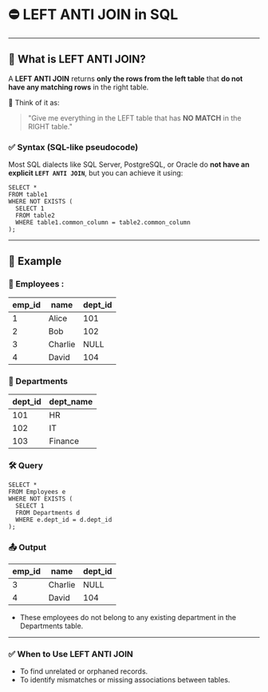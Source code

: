 # ⛔ LEFT ANTI JOIN in SQL

---
## 📘 What is LEFT ANTI JOIN?
A **LEFT ANTI JOIN** returns **only the rows from the left table** that **do not have any matching rows** in the right table.

🧠 Think of it as:
> "Give me everything in the LEFT table that has **NO MATCH** in the RIGHT table."

### ✅ Syntax (SQL-like pseudocode)

Most SQL dialects like SQL Server, PostgreSQL, or Oracle do **not have an explicit `LEFT ANTI JOIN`**, but you can achieve it using:

```roomsql
SELECT *
FROM table1
WHERE NOT EXISTS (
  SELECT 1
  FROM table2
  WHERE table1.common_column = table2.common_column
);
```
---
## 🧩 Example
### 🧑 Employees :
| emp_id | name    | dept_id |
| ------ | ------- | ------- |
| 1      | Alice   | 101     |
| 2      | Bob     | 102     |
| 3      | Charlie | NULL    |
| 4      | David   | 104     |
### 🏢 Departments
| dept_id | dept_name |
| ------- | --------- |
| 101     | HR        |
| 102     | IT        |
| 103     | Finance   |

### 🛠 Query
```roomsql
SELECT *
FROM Employees e
WHERE NOT EXISTS (
  SELECT 1
  FROM Departments d
  WHERE e.dept_id = d.dept_id
);
```
### 📤 Output
| emp_id | name    | dept_id |
| ------ | ------- | ------- |
| 3      | Charlie | NULL    |
| 4      | David   | 104     |
* These employees do not belong to any existing department in the Departments table.
---
### ✅ When to Use LEFT ANTI JOIN
* To find unrelated or orphaned records.
* To identify mismatches or missing associations between tables.



